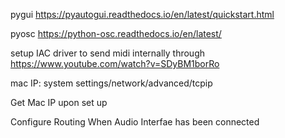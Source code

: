 pygui
https://pyautogui.readthedocs.io/en/latest/quickstart.html

pyosc
https://python-osc.readthedocs.io/en/latest/

setup IAC driver to send midi internally through
https://www.youtube.com/watch?v=SDyBM1borRo

mac IP:
system settings/network/advanced/tcpip

Get Mac IP upon set up

Configure Routing When Audio Interfae has been connected
